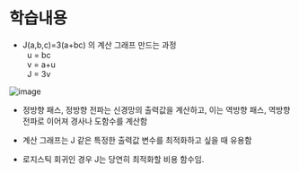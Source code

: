 # 학습내용

- J(a,b,c)=3(a+bc) 의 계산 그래프 만드는 과정
<br>&nbsp; u = bc
<br>&nbsp; v = a+u
<br>&nbsp; J = 3v

![image](https://cphinf.pstatic.net/mooc/20180615_270/1529026981725rnVc0_PNG/image.PNG?type=w760)


- 정방향 패스, 정방향 전파는 신경망의 출력값을 계산하고, 이는 역방향 패스, 역방향 전파로 이어져 경사나 도함수를 계산함

- 계산 그래프는 J 같은 특정한 출력값 변수를 최적화하고 싶을 때 유용함
- 로지스틱 회귀인 경우 J는 당연히 최적화할 비용 함수임.
